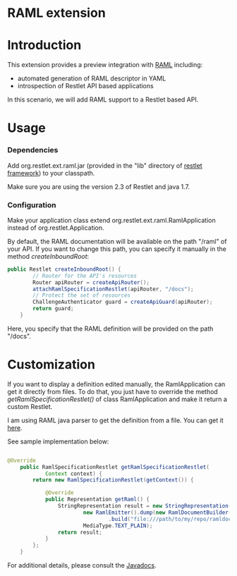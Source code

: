 RAML extension
=================

Introduction
============

This extension provides a preview integration with [RAML](http://raml.org/) including:
- automated generation of RAML descriptor in YAML
- introspection of Restlet API based applications

In this scenario, we will add RAML support to a Restlet based API.

Usage
=====

### Dependencies

Add org.restlet.ext.raml.jar (provided in the "lib" directory of
[restlet framework](http://restlet.com/download/current#release=testing&edition=jse&distribution=zip 
"download restlet framework")) to your classpath.
 
Make sure you are using the version 2.3 of Restlet and java 1.7.

### Configuration

Make your application class extend org.restlet.ext.raml.RamlApplication instead of org.restlet.Application.

By default, the RAML documentation will be available on the path "/raml" of your API. If you want to change this path, you can specify it manually in the method _createInboundRoot_: 

```java
public Restlet createInboundRoot() {
        // Router for the API's resources
        Router apiRouter = createApiRouter();
        attachRamlSpecificationRestlet(apiRouter, "/docs");
        // Protect the set of resources
        ChallengeAuthenticator guard = createApiGuard(apiRouter);
        return guard;
    }

```

Here, you specify that the RAML definition will be provided on the path "/docs".

Customization
=============

If you want to display a definition edited manually, the RamlApplication can get it directly from files. To do that, you just have to override the method _getRamlSpecificationRestlet()_ of class RamlApplication and make it return a custom Restlet. 

I am using RAML java parser to get the definition from a file. You can get it [here](https://github.com/raml-org/raml-java-parser).

See sample implementation below: 

```java

@Override
    public RamlSpecificationRestlet getRamlSpecificationRestlet(
            Context context) {
        return new RamlSpecificationRestlet(getContext()) {

            @Override
            public Representation getRaml() {
                StringRepresentation result = new StringRepresentation(
        				new RamlEmitter().dump(new RamlDocumentBuilder()
        						.build("file:///path/to/my/repo/ramldoc.raml")),
        			    MediaType.TEXT_PLAIN);
                return result;
            }
        };
    }

```

For additional details, please consult the
[Javadocs](javadocs://jse/ext/org/restlet/ext/raml/package-summary.html).
